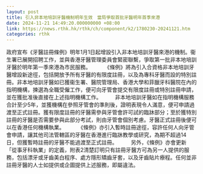 ```yaml
---
layout: post
title: 引入非本地培訓牙醫機制明年生效　當局爭取首批牙醫明年首季來港
date: 2024-11-21 14:49:20.000000000 +08:00
link: https://news.rthk.hk/rthk/ch/component/k2/1780230-20241121.htm
categories: rthk
---
```


政府宣布《牙醫註冊條例》明年1月1日起增設引入非本地培訓牙醫來港的機制。衞生署已展開招聘工作，並與香港牙醫管理委員會緊密聯繫，爭取第一批非本地培訓牙醫於明年第一季來港為市民服務。
　　 
《條例》將為引入合資格非本地培訓牙醫增設新途徑，包括開放予所有牙醫的有限度註冊，以及為專科牙醫而設的特別註冊。非本地培訓牙醫如已獲衞生署、醫院管理局、香港大學和菲臘牙科醫院在內的指明機構，揀選為全職受僱工作，便可向牙管會提交有限度註冊或特別註冊申請，並在獲批准後直接在上述指明機構工作。
　　 
非本地培訓牙醫如在指明機構服務合計至少5年，並獲機構在參照牙管會的準則後，證明表現令人滿意，便可申請過渡至正式註冊。獲有限度註冊的牙醫需參與牙管會許可試的臨牀部分；至於獲特別註冊的牙醫是否需要參與此部分考試，則由牙管會個別考慮。牙醫正式註冊後便可以在香港任何機構執業。
　　 
《條例》亦引入暫時註冊途徑，容許任何人向牙管會申請，讓其他司法管轄區的牙醫在香港進行臨牀教學或研究，為期不超過14日，但獲暫時註冊的牙醫不能過渡至正式註冊。
　　 
另外，《條例》亦會更新「從事牙科執業」的定義，附表2清楚訂明只有註冊牙醫方可為另一人提供的服務，包括漂牙或牙齒美白程序、處方隱形矯齒牙套，以及牙齒貼片療程。任何並非註冊牙醫的人士如提供或企圖提供上述服務，即屬違法。
